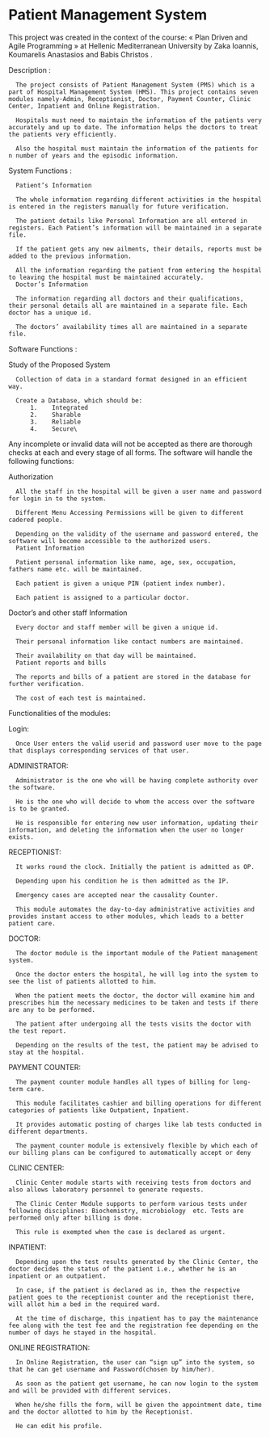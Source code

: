 # Patient Management System
This project was created in the context of the course: « Plan Driven and Agile Programming » at Hellenic Mediterranean University by Zaka Ioannis, Koumarelis Anastasios and Babis Christos .

Description :

      The project consists of Patient Management System (PMS) which is a part of Hospital Management System (HMS). This project contains seven modules namely-Admin, Receptionist, Doctor, Payment Counter, Clinic Center, Inpatient and Online Registration.
      
      Hospitals must need to maintain the information of the patients very accurately and up to date. The information helps the doctors to treat the patients very efficiently.
      
      Also the hospital must maintain the information of the patients for n number of years and the episodic information.

System Functions :

      Patient’s Information

      The whole information regarding different activities in the hospital is entered in the registers manually for future verification.

      The patient details like Personal Information are all entered in registers. Each Patient’s information will be maintained in a separate file.

      If the patient gets any new ailments, their details, reports must be added to the previous information.

      All the information regarding the patient from entering the hospital to leaving the hospital must be maintained accurately.
      Doctor’s Information

      The information regarding all doctors and their qualifications, their personal details all are maintained in a separate file. Each doctor has a unique id.

      The doctors’ availability times all are maintained in a separate file.
  

Software Functions :

Study of the Proposed System 

      Collection of data in a standard format designed in an efficient way.

      Create a Database, which should be:
          1.	Integrated
          2.	Sharable
          3.	Reliable
          4.	Secure\
          
Any incomplete or invalid data will not be accepted as there are thorough checks at each and every stage of all forms.
The software will handle the following functions:

Authorization

      All the staff in the hospital will be given a user name and password for login in to the system.

      Different Menu Accessing Permissions will be given to different cadered people.

      Depending on the validity of the username and password entered, the software will become accessible to the authorized users. 
      Patient Information

      Patient personal information like name, age, sex, occupation, fathers name etc. will be maintained.

      Each patient is given a unique PIN (patient index number).

      Each patient is assigned to a particular doctor.
  
Doctor’s and other staff Information

      Every doctor and staff member will be given a unique id.

      Their personal information like contact numbers are maintained.

      Their availability on that day will be maintained.
      Patient reports and bills

      The reports and bills of a patient are stored in the database for further verification.

      The cost of each test is maintained.

Functionalities of the modules:

Login:

      Once User enters the valid userid and password user move to the page that displays corresponding services of that user.
  
ADMINISTRATOR:

      Administrator is the one who will be having complete authority over the software.

      He is the one who will decide to whom the access over the software is to be granted.

      He is responsible for entering new user information, updating their information, and deleting the information when the user no longer exists.

RECEPTIONIST:

      It works round the clock. Initially the patient is admitted as OP.

      Depending upon his condition he is then admitted as the IP.

      Emergency cases are accepted near the causality Counter.

      This module automates the day-to-day administrative activities and provides instant access to other modules, which leads to a better patient care.

DOCTOR:

      The doctor module is the important module of the Patient management system.

      Once the doctor enters the hospital, he will log into the system to see the list of patients allotted to him.

      When the patient meets the doctor, the doctor will examine him and prescribes him the necessary medicines to be taken and tests if there are any to be performed.

      The patient after undergoing all the tests visits the doctor with the test report.

      Depending on the results of the test, the patient may be advised to stay at the hospital.

PAYMENT COUNTER:

      The payment counter module handles all types of billing for long-term care.

      This module facilitates cashier and billing operations for different categories of patients like Outpatient, Inpatient.

      It provides automatic posting of charges like lab tests conducted in different departments.

      The payment counter module is extensively flexible by which each of our billing plans can be configured to automatically accept or deny

CLINIC CENTER:

      Clinic Center module starts with receiving tests from doctors and also allows laboratory personnel to generate requests.

      The Clinic Center Module supports to perform various tests under following disciplines: Biochemistry, microbiology  etc. Tests are performed only after billing is done.

      This rule is exempted when the case is declared as urgent.
  
INPATIENT:

      Depending upon the test results generated by the Clinic Center, the doctor decides the status of the patient i.e., whether he is an inpatient or an outpatient.

      In case, if the patient is declared as in, then the respective patient goes to the receptionist counter and the receptionist there, will allot him a bed in the required ward.

      At the time of discharge, this inpatient has to pay the maintenance fee along with the test fee and the registration fee depending on the number of days he stayed in the hospital.

ONLINE REGISTRATION:

      In Online Registration, the user can “sign up” into the system, so that he can get username and Password(chosen by him/her).

      As soon as the patient get username, he can now login to the system and will be provided with different services.

      When he/she fills the form, will be given the appointment date, time and the doctor allotted to him by the Receptionist.

      He can edit his profile.
